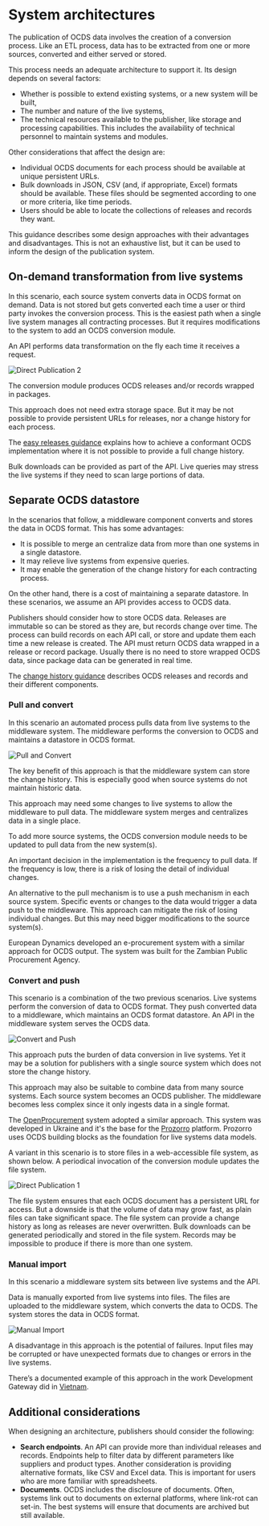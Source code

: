 # System architectures

The publication of OCDS data involves the creation of a conversion process. Like an ETL process, data has to be extracted from one or more sources, converted and either served or stored.

This process needs an adequate architecture to support it. Its design depends on several factors:

* Whether is possible to extend existing systems, or a new system will be built,
* The number and nature of the live systems,
* The technical resources available to the publisher, like storage and processing capabilities. This includes the availability of technical personnel to maintain systems and modules.

Other considerations that affect the design are:

* Individual OCDS documents for each process should be available at unique persistent URLs.
* Bulk downloads in JSON, CSV (and, if appropriate, Excel) formats should be available. These files should be segmented according to one or more criteria, like time periods.
* Users should be able to locate the collections of releases and records they want.

This guidance describes some design approaches with their advantages and disadvantages. This is not an exhaustive list, but it can be used to inform the design of the publication system.

## On-demand transformation from live systems

In this scenario, each source system converts data in OCDS format on demand. Data is not stored but gets converted each time a user or third party invokes the conversion process. This is the easiest path when a single live system manages all contracting processes. But it requires modifications to the system to add an OCDS conversion module.

An API performs data transformation on the fly each time it receives a request.

![Direct Publication 2](../../_static/png/directPublication2.png)

The conversion module produces OCDS releases and/or records wrapped in packages.

This approach does not need extra storage space. But it may be not possible to provide persistent URLs for releases, nor a change history for each process.

The [easy releases guidance](./easy-releases/) explains how to achieve a conformant OCDS implementation where it is not possible to provide a full change history.

Bulk downloads can be provided as part of the API. Live queries may stress the live systems if they need to scan large portions of data.


## Separate OCDS datastore

In the scenarios that follow, a middleware component converts and stores the data in OCDS format. This has some advantages:

* It is possible to merge an centralize data from more than one systems in a single datastore.
* It may relieve live systems from expensive queries.
* It may enable the generation of the change history for each contracting process.

On the other hand, there is a cost of maintaining a separate datastore. In these scenarios, we assume an API provides access to OCDS data.

Publishers should consider how to store OCDS data. Releases are immutable so can be stored as they are, but records change over time. The process can build records on each API call, or store and update them each time a new release is created. The API must return OCDS data wrapped in a release or record package. Usually there is no need to store wrapped OCDS data, since package data can be generated in real time.

The [change history guidance](../../getting_started/change_history/) describes OCDS releases and records and their different components.


### Pull and convert

In this scenario an automated process pulls data from live systems to the middleware system. The middleware performs the conversion to OCDS and maintains a datastore in OCDS format.

![Pull and Convert](../../_static/png/pullAndConvert.png)

The key benefit of this approach is that the middleware system can store the change history. This is especially good when source systems do not maintain historic data.

This approach may need some changes to live systems to allow the middleware to pull data. The middleware system merges and centralizes data in a single place.

To add more source systems, the OCDS conversion module needs to be updated to pull data from the new system(s).

An important decision in the implementation is the frequency to pull data. If the frequency is low, there is a risk of losing the detail of individual changes.

An alternative to the pull mechanism is to use a push mechanism in each source system. Specific events or changes to the data would trigger a data push to the middleware. This approach can mitigate the risk of losing individual changes. But this may need bigger modifications to the source system(s).

European Dynamics developed an e-procurement system with a similar approach for OCDS output. The system was built for the Zambian Public Procurement Agency.

### Convert and push

This scenario is a combination of the two previous scenarios. Live systems perform the conversion of data to OCDS format. They push converted data to a middleware, which maintains an OCDS format datastore. An API in the middleware system serves the OCDS data.

![Convert and Push](../../_static/png/convertAndPush.png)

This approach puts the burden of data conversion in live systems. Yet it may be a solution for publishers with a single source system which does not store the change history.

This approach may also be suitable to combine data from many source systems. Each source system becomes an OCDS publisher. The middleware becomes less complex since it only ingests data in a single format.

The [OpenProcurement](http://openprocurement.org/en/) system adopted a similar approach. This system was developed in Ukraine and it's the base for the [Prozorro](https://prozorro.gov.ua/en/) platform. Prozorro uses OCDS building blocks as the foundation for live systems data models.

A variant in this scenario is to store files in a web-accessible file system, as shown below. A periodical invocation of the conversion module updates the file system.

![Direct Publication 1](../../_static/png/directPublication1.png)

The file system ensures that each OCDS document has a persistent URL for access. But a downside is that the volume of data may grow fast, as plain files can take significant space. The file system can provide a change history as long as releases are never overwritten. Bulk downloads can be generated periodically and stored in the file system. Records may be impossible to produce if there is more than one system.

### Manual import

In this scenario a middleware system sits between live systems and the API.

Data is manually exported from live systems into files. The files are uploaded to the middleware system, which converts the data to OCDS. The system stores the data in OCDS format.

![Manual Import](../../_static/png/manualImport.png)

A disadvantage in this approach is the potential of failures. Input files may be corrupted or have unexpected formats due to changes or errors in the live systems.

There’s a documented example of this approach in the work Development Gateway did in [Vietnam](https://www.developmentgateway.org/blog/under-hood-open-source-dashboard-procurement-vietnam).

## Additional considerations

When designing an architecture, publishers should consider the following:

* **Search endpoints**. An API can provide more than individual releases and records. Endpoints help to filter data by different parameters like suppliers and product types. Another consideration is providing alternative formats, like CSV and Excel data. This is important for users who are more familiar with spreadsheets.
* **Documents**. OCDS includes the disclosure of documents. Often, systems link out to documents on external platforms, where link-rot can set-in. The best systems will ensure that documents are archived but still available.
